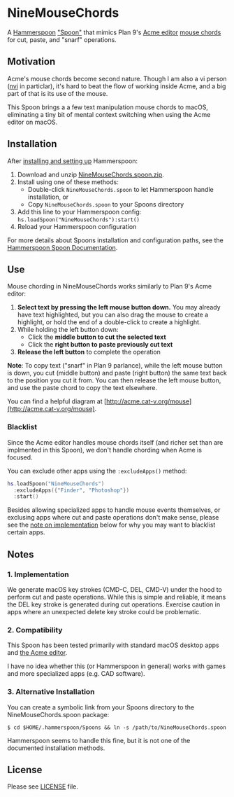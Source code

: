 # NineMouseChords

A [Hammerspoon](http://www.hammerspoon.org) ["Spoon"](https://github.com/Hammerspoon/hammerspoon/blob/master/SPOONS.md) that mimics Plan 9's [Acme editor](https://en.wikipedia.org/wiki/Acme_(text_editor)) [mouse chords](http://acme.cat-v.org/mouse) for cut, paste, and "snarf" operations.

## Motivation

Acme's mouse chords become second nature. Though I am also a vi person ([nvi](https://en.wikipedia.org/wiki/Nvi) in particlar), it's hard to beat the flow of working inside Acme, and a big part of that is its use of the mouse. 

This Spoon brings a a few text manipulation mouse chords to macOS, eliminating a tiny bit of mental context switching when using the Acme editor on macOS.

## Installation

After [installing and setting up](http://www.hammerspoon.org/go/) Hammerspoon:

1. Download and unzip [NineMouseChords.spoon.zip](NineMouseChords.spoon.zip).
2. Install using one of these methods:
    * Double-click `NineMouseChords.spoon` to let Hammerspoon handle installation, or 
    * Copy `NineMouseChords.spoon` to your Spoons directory
3. Add this line to your Hammerspoon config: `hs.loadSpoon("NineMouseChords"):start()`
4. Reload your Hammerspoon configuration

For more details about Spoons installation and configuration paths, see the [Hammerspoon Spoon Documentation](https://github.com/Hammerspoon/hammerspoon/blob/master/SPOONS.md).

## Use

Mouse chording in NineMouseChords works similarly to Plan 9's Acme editor:

1. **Select text by pressing the left mouse button down.** You may already have text highlighted, but you can also drag the mouse to create a highlight, or hold the end of a double-click to create a highlight.
2. While holding the left button down:
   - Click the **middle button to cut the selected text**
   - Click the **right button to paste previously cut text**
3. **Release the left button** to complete the operation

**Note**: To copy text ("snarf" in Plan 9 parlance), while the left mouse button is down, you cut (middle button) and paste (right button) the same text back to the position you cut it from. You can then release the left mouse button, and use the paste chord to copy the text elsewhere.

You can find a helpful diagram at [http://acme.cat-v.org/mouse](http://acme.cat-v.org/mouse).

### Blacklist

Since the Acme editor handles mouse chords itself (and richer set than are implmented in this Spoon), we don't handle chording when Acme is focused.

You can exclude other apps using the `:excludeApps()` method:

```lua
hs.loadSpoon("NineMouseChords")
  :excludeApps({"Finder", "Photoshop"})
  :start()
```

Besides allowing specialized apps to handle mouse events themselves, or exclusing apps where cut and paste operations don't make sense, please see the [note on implementation](#1-implementation) below for why you may want to blacklist certain apps.

## Notes

### 1. Implementation

We generate macOS key strokes (CMD-C, DEL, CMD-V) under the hood to perform cut and paste operations. While this is simple and reliable, it means the DEL key stroke is generated during cut operations. Exercise caution in apps where an unexpected delete key stroke could be problematic.

### 2. Compatibility

This Spoon has been tested primarily with standard macOS desktop apps and [the Acme editor](https://en.wikipedia.org/wiki/Acme_(text_editor)). 

I have no idea whether this (or Hammerspoon in general) works with games and more specialized apps (e.g. CAD software).

### 3. Alternative Installation

You can create a symbolic link from your Spoons directory to the NineMouseChords.spoon package:

```
$ cd $HOME/.hammerspoon/Spoons && ln -s /path/to/NineMouseChords.spoon
```

Hammerspoon seems to handle this fine, but it is not one of the documented installation methods.

## License

Please see [LICENSE](LICENSE) file.
